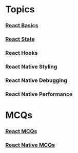 # Topics

### [React Basics](https://github.com/HamidAliSE/react-native/blob/main/react-basics.md)
### [React State](https://github.com/HamidAliSE/react-native/blob/main/react-state.md)
### React Hooks
### React Native Styling
### React Native Debugging
### React Native Performance

# MCQs

### [React MCQs](https://github.com/HamidAliSE/react-native/blob/main/react-mcqs.md)
### [React Native MCQs](https://github.com/HamidAliSE/react-native/blob/main/react-native-mcqs.md)


